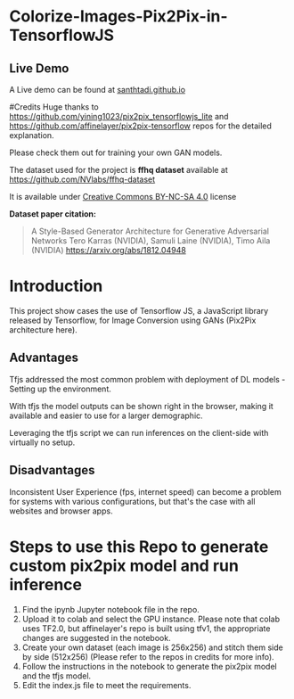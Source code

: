 # Colorize-Images-Pix2Pix-in-TensorflowJS

## Live Demo
A Live demo can be found at [santhtadi.github.io](https://santhtadi.github.io/Colorize-Images-Pix2Pix-in-TensorflowJS/)

#Credits
Huge thanks to https://github.com/yining1023/pix2pix_tensorflowjs_lite and 
https://github.com/affinelayer/pix2pix-tensorflow repos for the detailed explanation.

Please check them out for training your own GAN models.

The dataset used for the project is  **ffhq dataset** available at https://github.com/NVlabs/ffhq-dataset

It is available under [Creative Commons BY-NC-SA 4.0](https://creativecommons.org/licenses/by-nc-sa/4.0/) license

**Dataset paper citation:**

>A Style-Based Generator Architecture for Generative Adversarial Networks
Tero Karras (NVIDIA), Samuli Laine (NVIDIA), Timo Aila (NVIDIA)
https://arxiv.org/abs/1812.04948

# Introduction
This project show cases the use of Tensorflow JS, a JavaScript library released by Tensorflow, for Image Conversion using GANs (Pix2Pix architecture here).

## Advantages
Tfjs addressed the most common problem with deployment of DL models - Setting up the environment.

With tfjs the model outputs can be shown right in the browser, making it available and easier to use for a larger demographic.

Leveraging the tfjs script we can run inferences on the client-side with virtually no setup.

## Disadvantages
Inconsistent User Experience (fps, internet speed) can become a problem for systems with various configurations, but that's the case with all websites and browser apps.

# Steps to use this Repo to generate custom pix2pix model and run inference

1. Find the ipynb Jupyter notebook file in the repo.
2. Upload it to colab and select the GPU instance. Please note that colab uses TF2.0, but affinelayer's repo is built using tfv1, the appropriate changes are suggested in the notebook.
3. Create your own dataset (each image is 256x256) and stitch them side by side (512x256) (Please refer to the repos in credits for more info).
4. Follow the instructions in the notebook to generate the pix2pix model and the tfjs model.
5. Edit the index.js file to meet the requirements.


